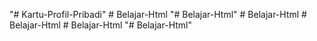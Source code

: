 "# Kartu-Profil-Pribadi" 
#   B e l a j a r - H t m l  
 "# Belajar-Html" 
#   B e l a j a r - H t m l  
 #   B e l a j a r - H t m l  
 #   B e l a j a r - H t m l  
 "# Belajar-Html" 
